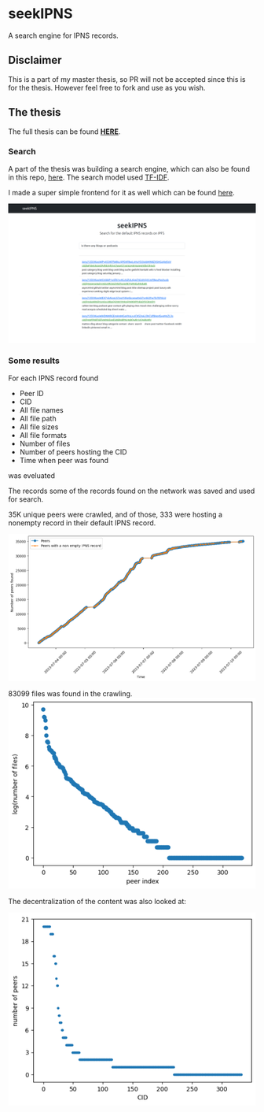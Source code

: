 # seekIPNS 
A search engine for IPNS records. 

## Disclaimer
This is a part of my master thesis, so PR will not be accepted since this is for the thesis. 
However feel free to fork and use as you wish. 

## The thesis

The full thesis can be found **[HERE]()**.


### Search

A part of the thesis was building a search engine, which can also be found in this repo, [here](./server/).
The search model used [TF-IDF](https://scikit-learn.org/stable/modules/generated/sklearn.feature_extraction.text.TfidfVectorizer.html).

I made a super simple frontend for it as well which can be found [here](./frontend/).

![](./doc/Screenshot_seekIPNS_result.png)

### Some results

For each IPNS record found 
* Peer ID
* CID
* All file names
* All file path
* All file sizes
* All file formats
* Number of files
* Number of peers hosting the CID
* Time when peer was found

was eveluated 



The records some of the records found on the network was saved and used for search. 

35K unique peers were crawled, and of those, 333 were hosting a nonempty record
in their default IPNS record.

![peer crawled](./charts/peers_time.png)

83099 files was found in the crawling.
![number of files](./charts/files_per_peer_log.png)

The decentralization of the content was also looked at: 

![decentralization](./charts/peers_hosting_cids.png)